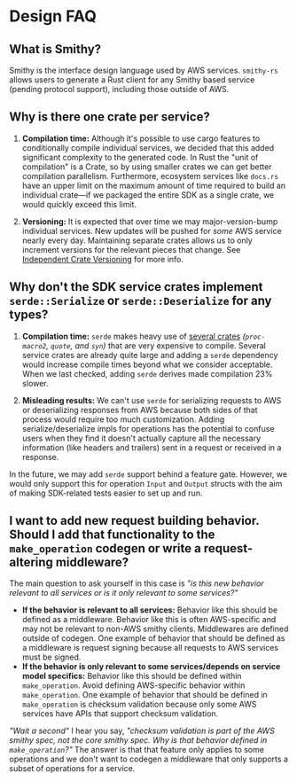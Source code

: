 # Design FAQ

## What is Smithy?

Smithy is the interface design language used by AWS services. `smithy-rs` allows users to generate a Rust client for any
Smithy based service (pending protocol support), including those outside of AWS.

## Why is there one crate per service?

1. **Compilation time:** Although it's possible to use cargo features to conditionally compile individual services, we
   decided that this added significant complexity to the generated code. In Rust the "unit of compilation" is a Crate,
   so by using smaller crates we can get better compilation parallelism. Furthermore, ecosystem services like `docs.rs`
   have an upper limit on the maximum amount of time required to build an individual crate—if we packaged the entire SDK
   as a single crate, we would quickly exceed this limit.

2. **Versioning:** It is expected that over time we may major-version-bump individual services. New updates will be pushed
   for _some_ AWS service nearly every day. Maintaining separate crates allows us to only increment versions for the
   relevant pieces that change. See [Independent Crate Versioning](./rfcs/rfc0012_independent_crate_versioning.md) for
   more info.

## Why don't the SDK service crates implement `serde::Serialize` or `serde::Deserialize` for any types?

1. **Compilation time:** `serde` makes heavy use of [several crates](https://crates.io/crates/serde_derive/1.0.136/dependencies)
   *(`proc-macro2`, `quote`, and `syn`)* that are very expensive to compile. Several service crates are already quite large
   and adding a `serde` dependency would increase compile times beyond what we consider acceptable. When we last checked,
   adding `serde` derives made compilation 23% slower.

2. **Misleading results:** We can't use `serde` for serializing requests to AWS or deserializing responses from AWS because
   both sides of that process would require too much customization. Adding serialize/deserialize impls for operations has
   the potential to confuse users when they find it doesn't actually capture all the necessary information (like headers and
   trailers) sent in a request or received in a response.

In the future, we may add `serde` support behind a feature gate. However, we would only support this for operation `Input`
and `Output` structs with the aim of making SDK-related tests easier to set up and run.

## I want to add new request building behavior. Should I add that functionality to the `make_operation` codegen or write a request-altering middleware?

The main question to ask yourself in this case is _"is this new behavior relevant to all services or is it only relevant to some services?"_

- **If the behavior is relevant to all services:** Behavior like this should be defined as a middleware. Behavior like this is often AWS-specific and may not be relevant to non-AWS smithy clients. Middlewares are defined outside of codegen. One example of behavior that should be defined as a middleware is request signing because all requests to AWS services must be signed.
- **If the behavior is only relevant to some services/depends on service model specifics:** Behavior like this should be defined within `make_operation`. Avoid defining AWS-specific behavior within `make_operation`. One example of behavior that should be defined in `make_operation` is checksum validation because only some AWS services have APIs that support checksum validation.

_"Wait a second"_ I hear you say, _"checksum validation is part of the AWS smithy spec, not the core smithy spec. Why is that behavior defined in `make_operation`?"_ The answer is that that feature only applies to some operations and we don't want to codegen a middleware that only supports a subset of operations for a service.
